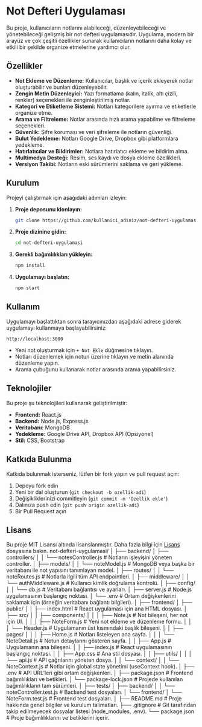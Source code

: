 
# Not Defteri Uygulaması

Bu proje, kullanıcıların notlarını alabileceği, düzenleyebileceği ve yönetebileceği gelişmiş bir not defteri uygulamasıdır. Uygulama, modern bir arayüz ve çok çeşitli özellikler sunarak kullanıcıların notlarını daha kolay ve etkili bir şekilde organize etmelerine yardımcı olur.

## Özellikler

- **Not Ekleme ve Düzenleme:** Kullanıcılar, başlık ve içerik ekleyerek notlar oluşturabilir ve bunları düzenleyebilir.
- **Zengin Metin Düzenleyici:** Yazı formatlama (kalın, italik, altı çizili, renkler) seçenekleri ile zenginleştirilmiş notlar.
- **Kategori ve Etiketleme Sistemi:** Notları kategorilere ayırma ve etiketlerle organize etme.
- **Arama ve Filtreleme:** Notlar arasında hızlı arama yapabilme ve filtreleme seçenekleri.
- **Güvenlik:** Şifre koruması ve veri şifreleme ile notların güvenliği.
- **Bulut Yedekleme:** Notları Google Drive, Dropbox gibi platformlara yedekleme.
- **Hatırlatıcılar ve Bildirimler:** Notlara hatırlatıcı ekleme ve bildirim alma.
- **Multimedya Desteği:** Resim, ses kaydı ve dosya ekleme özellikleri.
- **Versiyon Takibi:** Notların eski sürümlerini saklama ve geri yükleme.

## Kurulum

Projeyi çalıştırmak için aşağıdaki adımları izleyin:

1. **Proje deposunu klonlayın:**
   ```bash
   git clone https://github.com/kullanici_adiniz/not-defteri-uygulamasi.git
   ```
2. **Proje dizinine gidin:**
   ```bash
   cd not-defteri-uygulamasi
   ```
3. **Gerekli bağımlılıkları yükleyin:**
   ```bash
   npm install
   ```

4. **Uygulamayı başlatın:**
   ```bash
   npm start
   ```

## Kullanım

Uygulamayı başlattıktan sonra tarayıcınızdan aşağıdaki adrese giderek uygulamayı kullanmaya başlayabilirsiniz:

```
http://localhost:3000
```

- Yeni not oluşturmak için `+ Not Ekle` düğmesine tıklayın.
- Notları düzenlemek için notun üzerine tıklayın ve metin alanında düzenleme yapın.
- Arama çubuğunu kullanarak notlar arasında arama yapabilirsiniz.

## Teknolojiler

Bu proje şu teknolojileri kullanarak geliştirilmiştir:

- **Frontend:** React.js
- **Backend:** Node.js, Express.js
- **Veritabanı:** MongoDB
- **Yedekleme:** Google Drive API, Dropbox API (Opsiyonel)
- **Stil:** CSS, Bootstrap

## Katkıda Bulunma

Katkıda bulunmak isterseniz, lütfen bir fork yapın ve pull request açın:

1. Depoyu fork edin
2. Yeni bir dal oluşturun (`git checkout -b ozellik-adi`)
3. Değişikliklerinizi commitleyin (`git commit -m 'Özellik ekle'`)
4. Dalınıza push edin (`git push origin ozellik-adi`)
5. Bir Pull Request açın

## Lisans

Bu proje MIT Lisansı altında lisanslanmıştır. Daha fazla bilgi için [Lisans](LICENSE) dosyasına bakın.
not-defteri-uygulamasi/
│
├── backend/
│   ├── controllers/
│   │   └── notesController.js        # Notların işleyişini yöneten controller.
│   ├── models/
│   │   └── noteModel.js              # MongoDB veya başka bir veritabanı ile not yapısını tanımlayan model.
│   ├── routes/
│   │   └── noteRoutes.js             # Notlarla ilgili tüm API endpointleri.
│   ├── middleware/
│   │   └── authMiddleware.js         # Kullanıcı kimlik doğrulama kontrolü.
│   ├── config/
│   │   └── db.js                     # Veritabanı bağlantısı ve ayarları.
│   ├── server.js                     # Node.js uygulamasının başlangıç noktası.
│   └── .env                          # Ortam değişkenlerini saklamak için (örneğin veritabanı bağlantı bilgileri).
│
├── frontend/
│   ├── public/
│   │   ├── index.html                # React uygulaması için ana HTML dosyası.
│   ├── src/
│   │   ├── components/
│   │   │   ├── Note.js               # Not bileşeni, her not için UI.
│   │   │   ├── NoteForm.js           # Yeni not ekleme ve düzenleme formu.
│   │   │   └── Header.js             # Uygulamanın üst kısmındaki başlık bileşeni.
│   │   ├── pages/
│   │   │   ├── Home.js               # Notları listeleyen ana sayfa.
│   │   │   └── NoteDetail.js         # Notun detaylarını gösteren sayfa.
│   │   ├── App.js                    # Uygulamanın ana bileşeni.
│   │   ├── index.js                  # React uygulamasının başlangıç noktası.
│   │   ├── App.css                   # Ana stil dosyası.
│   │   ├── utils/
│   │   │   └── api.js                # API çağrılarını yöneten dosya.
│   │   └── context/
│   │       └── NoteContext.js        # Notlar için global state yönetimi (useContext hook).
│   ├── .env                          # API URL’leri gibi ortam değişkenleri.
│   ├── package.json                  # Frontend bağımlılıkları ve betikleri.
│   └── package-lock.json             # Projede kullanılan bağımlılıkların tam sürümleri.
│
├── tests/
│   ├── backend/
│   │   └── noteController.test.js     # Backend test dosyaları.
│   └── frontend/
│       └── NoteForm.test.js           # Frontend test dosyaları.
│
├── README.md                          # Proje hakkında genel bilgiler ve kurulum talimatları.
├── .gitignore                         # Git tarafından takip edilmeyecek dosyalar listesi (node_modules, .env).
└── package.json                       # Proje bağımlılıklarını ve betiklerini içerir.

